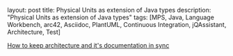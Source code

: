 layout: post
title: Physical Units as extension of Java types
description: "Physical Units as extension of Java types"
tags: [MPS, Java, Language Workbench, arc42, Asciidoc, PlantUML, Continuous Integration, jQAssistant, Architecture, Test]



[How to keep architecture and it's documentation in sync](http://techblog.kontext-e.de/keeping-architecture-and-doc-in-sync/)
